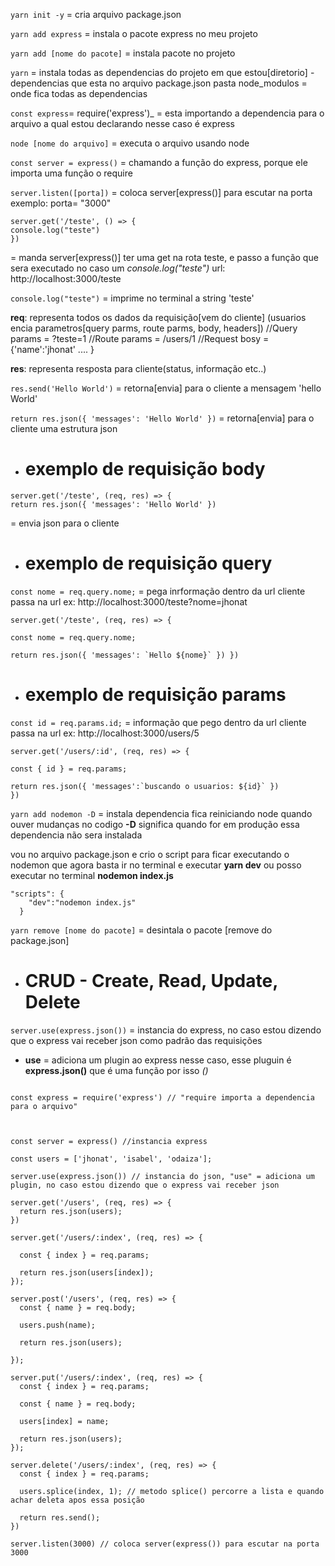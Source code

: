 `yarn init -y` = cria arquivo package.json

`yarn add express` = instala o pacote express no meu projeto

`yarn add [nome do pacote]` = instala pacote no projeto

`yarn` = instala todas as dependencias do projeto em que estou[diretorio] - dependencias que esta no arquivo package.json
pasta node_modulos = onde fica todas as dependencias

`const express`= require('express')\_ = esta importando a dependencia para o arquivo a qual estou declarando nesse caso é express

`node [nome do arquivo]` = executa o arquivo usando node

`const server = express()` = chamando a função do express, porque ele importa uma função o require

`server.listen([porta])` = coloca server[express()] para escutar na porta exemplo: porta= "3000"

```
server.get('/teste', () => {
console.log("teste")
})
```

= manda server[express()] ter uma get na rota teste, e passo a função que sera executado no caso um
_console.log("teste")_ url: http://localhost:3000/teste

`console.log("teste")` = imprime no terminal a string 'teste'

**req**: representa todos os dados da requisição[vem do cliente] (usuarios encia parametros[query parms, route parms, body, headers])
//Query params = ?teste=1
//Route params = /users/1
//Request bosy ={'name':'jhonat' .... }

**res**: representa resposta para cliente(status, informação etc..)

`res.send('Hello World')` = retorna[envia] para o cliente a mensagem 'hello World'

`return res.json({ 'messages': 'Hello World' })` = retorna[envia] para o cliente uma estrutura json

- # exemplo de requisição body

```
server.get('/teste', (req, res) => {
return res.json({ 'messages': 'Hello World' })
```

= envia json para o cliente

- # exemplo de requisição query

`const nome = req.query.nome;` = pega inrformação dentro da url cliente passa na url ex: http://localhost:3000/teste?nome=jhonat

```
server.get('/teste', (req, res) => {

const nome = req.query.nome;

return res.json({ 'messages': `Hello ${nome}` }) })
```

- # exemplo de requisição params

`const id = req.params.id;` = informação que pego dentro da url cliente passa na url ex: http://localhost:3000/users/5

```
server.get('/users/:id', (req, res) => {

const { id } = req.params;

return res.json({ 'messages':`buscando o usuarios: ${id}` })
})
```

`yarn add nodemon -D` = instala dependencia fica reiniciando node quando ouver mudanças no codigo **-D** significa quando for em produção essa dependencia não sera instalada

vou no arquivo package.json e crio o script para ficar executando o nodemon que agora basta ir no terminal e executar **yarn dev** ou posso executar no terminal **nodemon index.js**
```
"scripts": {
    "dev":"nodemon index.js"
  }
```

`yarn remove [nome do pacote]`
= desintala o pacote [remove do package.json]


- # CRUD - Create, Read, Update, Delete

```server.use(express.json())``` = instancia do express, no caso estou dizendo que o express vai receber json como padrão das requisições
- **use** = adiciona um plugin ao express nesse caso, esse pluguin é **express.json()** que é uma função por isso *()*


```

const express = require('express') // "require importa a dependencia para o arquivo"



const server = express() //instancia express

const users = ['jhonat', 'isabel', 'odaiza'];

server.use(express.json()) // instancia do json, "use" = adiciona um plugin, no caso estou dizendo que o express vai receber json

server.get('/users', (req, res) => {
  return res.json(users);
})

server.get('/users/:index', (req, res) => {

  const { index } = req.params;

  return res.json(users[index]);
});

server.post('/users', (req, res) => {
  const { name } = req.body;

  users.push(name);

  return res.json(users);

});

server.put('/users/:index', (req, res) => {
  const { index } = req.params;

  const { name } = req.body;

  users[index] = name;

  return res.json(users);
});

server.delete('/users/:index', (req, res) => {
  const { index } = req.params;

  users.splice(index, 1); // metodo splice() percorre a lista e quando achar deleta apos essa posição

  return res.send();
})

server.listen(3000) // coloca server(express()) para escutar na porta 3000 
```